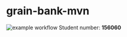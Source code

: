 # grain-bank-mvn
![example workflow](https://github.com/Strajkerr/grain-bank-mvn/actions/workflows/main.yml/badge.svg)
Student number: **156060**
